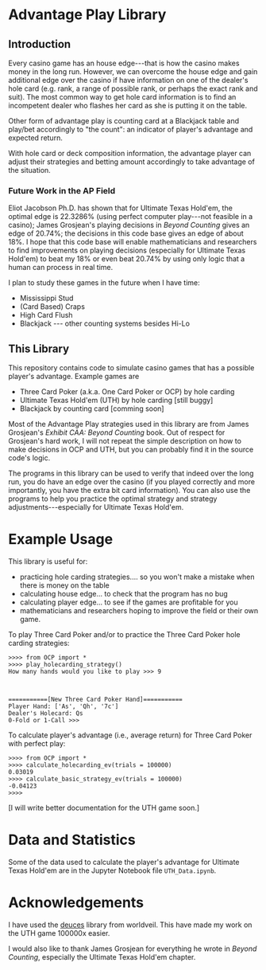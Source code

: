 # Advantage Play Library

## Introduction
Every casino game has an house edge---that is how the casino makes money in the long run. However, we can overcome the house edge and gain additional edge over the casino if have information on one of the dealer's hole card (e.g. rank, a range of possible rank, or perhaps the exact rank and suit). The most common way to get hole card information is to find an incompetent dealer who flashes her card as she is putting it on the table.

Other form of advantage play is counting card at a Blackjack table and play/bet accordingly to "the count": an indicator of player's advantage and expected return.

With hole card or deck composition information, the advantage player can adjust their strategies and betting amount accordingly to take advantage of the situation.


### Future Work in the AP Field
Eliot Jacobson Ph.D. has shown that for Ultimate Texas Hold'em, the optimal edge is 22.3286% (using perfect computer play---not feasible in a casino); James Grosjean's playing decisions in _Beyond Counting_ gives an edge of 20.74%; the decisions in this code base gives an edge of about 18%. I hope that this code base will enable mathematicians and researchers to find improvements on playing decisions (especially for Ultimate Texas Hold'em) to beat my 18% or even beat 20.74% by using only logic that a human can process in real time.


I plan to study these games in the future when I have time:
* Mississippi Stud
* (Card Based) Craps
* High Card Flush
* Blackjack --- other counting systems besides Hi-Lo


## This Library
This repository contains code to simulate casino games that has a possible player's advantage. Example games are
* Three Card Poker (a.k.a. One Card Poker or OCP) by hole carding
* Ultimate Texas Hold'em (UTH) by hole carding [still buggy]
* Blackjack by counting card [comming soon]

Most of the Advantage Play strategies used in this library are from James Grosjean's _Exhibit CAA: Beyond Counting_ book. Out of respect for Grosjean's hard work, I will not repeat the simple description on how to make decisions in OCP and UTH, but you can probably find it in the source code's logic.

The programs in this library can be used to verify that indeed over the long run, you do have an edge over the casino (if you played correctly and more importantly, you have the extra bit card information). You can also use the programs to help you practice the optimal strategy and strategy adjustments---especially for Ultimate Texas Hold'em.


# Example Usage
This library is useful for:
* practicing hole carding strategies.... so you won't make a mistake when there is money on the table
* calculating house edge... to check that the program has no bug
* calculating player edge... to see if the games are profitable for you
* mathematicians and researchers hoping to improve the field or their own game.



To play Three Card Poker and/or to practice the Three Card Poker hole carding strategies:
```
>>>> from OCP import *
>>>> play_holecarding_strategy()
How many hands would you like to play >>> 9



===========[New Three Card Poker Hand]===========
Player Hand: ['As', 'Qh', '7c']
Dealer's Holecard: Qs
0-Fold or 1-Call >>>
```

To calculate player's advantage (i.e., average return) for Three Card Poker with perfect play:
```
>>>> from OCP import *
>>>> calculate_holecarding_ev(trials = 100000)
0.03019
>>>> calculate_basic_strategy_ev(trials = 100000)
-0.04123
>>>>
```

[I will write better documentation for the UTH game soon.]


# Data and Statistics
Some of the data used to calculate the player's advantage for Ultimate Texas Hold'em are in the Jupyter Notebook file `UTH_Data.ipynb`.


# Acknowledgements
I have used the [deuces](https://github.com/worldveil/deuces) library from worldveil. This have made my work on the UTH game 100000x easier.

I would also like to thank James Grosjean for everything he wrote in _Beyond Counting_, especially the Ultimate Texas Hold'em chapter.
